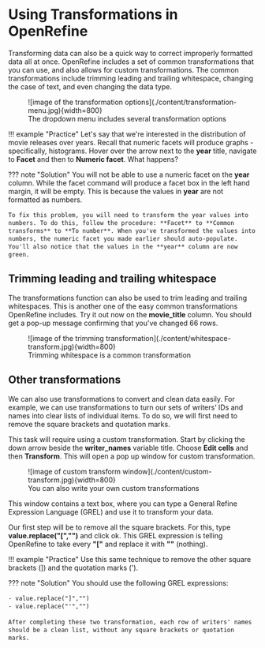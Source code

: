 # Using Transformations in OpenRefine
Transforming data can also be a quick way to correct improperly formatted data all at once. OpenRefine includes a set of common transformations that you can use, and also allows for custom transformations. The common transformations include trimming leading and trailing whitespace, changing the case of text, and even changing the data type.  

<figure markdown='span'>
    ![image of the transformation options](./content/transformation-menu.jpg){width=800}
    <figcaption>The dropdown menu includes several transformation options</figcaption>
</figure>

!!! example "Practice"
    Let's say that we're interested in the distribution of movie releases over years. Recall that numeric facets will produce graphs - specifically, histograms. Hover over the arrow next to the **year** title, navigate to **Facet** and then to **Numeric facet**. What happens? 

??? note "Solution"
    You will not be able to use a numeric facet on the **year** column. While the facet command will produce a facet box in the left hand margin, it will be empty. This is because the values in **year** are not formatted as numbers. 

    To fix this problem, you will need to transform the year values into numbers. To do this, follow the procedure: **Facet** to **Common transforms** to **To number**. When you've transformed the values into numbers, the numeric facet you made earlier should auto-populate. You'll also notice that the values in the **year** column are now green.

## Trimming leading and trailing whitespace

The transformations function can also be used to trim leading and trailing whitespaces. This is another one of the easy common transformations OpenRefine includes. Try it out now on the **movie_title** column. You should get a pop-up message confirming that you've changed 66 rows.

<figure markdown='span'>
    ![image of the trimming transformation](./content/whitespace-transform.jpg){width=800}
    <figcaption>Trimming whitespace is a common transformation</figcaption>
</figure>

## Other transformations

We can also use transformations to convert and clean data easily. For example, we can use transformations to turn our sets of writers’ IDs and names into clear lists of individual items. To do so, we will first need to remove the square brackets and quotation marks.

This task will require using a custom transformation. Start by clicking the down arrow beside the **writer_names** variable title. Choose **Edit cells** and then **Transform**. This will open a pop up window for custom transformation. 

<figure markdown='span'>
    ![image of custom transform window](./content/custom-transform.jpg){width=800}
    <figcaption>You can also write your own custom transformations</figcaption>
</figure>

This window contains a text box, where you can type a General Refine Expression Language (GREL) and use it to transform your data. 

Our first step will be to remove all the square brackets. For this, type **value.replace("[","")** and click ok. This GREL expression is telling OpenRefine to take every **"["** and replace it with **""** (nothing). 

!!! example "Practice"
    Use this same technique to remove the other square brackets (]) and the quotation marks (').

??? note "Solution"
    You should use the following GREL expressions:

    - value.replace("]","")
    - value.replace("'","")

    After completing these two transformation, each row of writers' names should be a clean list, without any square brackets or quotation marks. 

